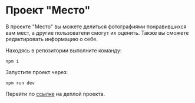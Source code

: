<h1>Проект "Место"</h1>

В проекте "Место" вы можете делиться фотографиями понравившихся вам мест, а другие пользователи смогут их оценить.
Также вы сможете редактировать информацию о себе.

Находясь в репозитории выполните команду:

    npm i

Запустите проект через:

    npm run dev

Перейти по [ссылке](https://maschinebau.github.io/mesto-project/) на деплой проекта.

